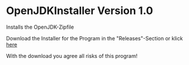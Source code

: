 # OpenJDKInstaller Version 1.0
Installs the OpenJDK-Zipfile

Download the Installer for the Program in the "Releases"-Section or klick [here](https://github.com/MaxPra/OpenJDKInstaller/releases/latest/download/asset-name.zip)

With the download you agree all risks of this program!
